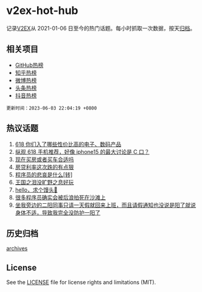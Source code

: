 # v2ex-hot-hub

 记录[V2EX](https://www.v2ex.com/)从 2021-01-06 日至今的热门话题。每小时抓取一次数据，按天[归档](archives)。
 
 ## 相关项目

- [GitHub热榜](https://github.com/lonnyzhang423/github-hot-hub)
- [知乎热榜](https://github.com/lonnyzhang423/zhihu-hot-hub)
- [微博热榜](https://github.com/lonnyzhang423/weibo-hot-hub)
- [头条热榜](https://github.com/lonnyzhang423/toutiao-hot-hub)
- [抖音热榜](https://github.com/lonnyzhang423/douyin-hot-hub)


 `更新时间：2023-06-03 22:04:19 +0800`

## 热议话题

1. [618 你们入了哪些性价比高的电子、数码产品](https://www.v2ex.com/t/945412)
1. [纵观 618 手机推荐，好像 iphone15 的最大讨论是 C 口？](https://www.v2ex.com/t/945393)
1. [现在买房或者买车合适吗](https://www.v2ex.com/t/945443)
1. [房贷利率这次跌的有点狠](https://www.v2ex.com/t/945439)
1. [程序员的悲哀是什么[转]](https://www.v2ex.com/t/945371)
1. [王国之泪没旷野之息好玩](https://www.v2ex.com/t/945458)
1. [hello，求个馒头💊](https://www.v2ex.com/t/945491)
1. [很多程序员确实会被后浪拍死在沙滩上](https://www.v2ex.com/t/945390)
1. [坐我旁边的二阳同事只请一天假就回来上班，而且请假通知也没说是阳了就说身体不适，导致我完全没防护一阳了](https://www.v2ex.com/t/945488)

## 历史归档

[archives](archives)

## License

See the [LICENSE](LICENSE) file for license rights and limitations (MIT).
